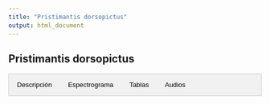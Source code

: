 ```yaml
---
title: "Pristimantis dorsopictus"
output: html_document
---
```

<style>
/* CSS para las pestañas */
.tab {
  overflow: hidden;
  border: 1px solid #ccc;
  background-color: #f1f1f1;
}
.tab button {
  background-color: inherit;
  float: left;
  border: none;
  outline: none;
  cursor: pointer;
  padding: 14px 16px;
  transition: 0.3s;
}
.tab button:hover {
  background-color: #ddd;
}
.tab button.active {
  background-color: #ccc;
}
.tabcontent {
  display: none;
  padding: 6px 12px;
  border: 1px solid #ccc;
  border-top: none;
}
</style>

<script>
function openTab(evt, tabName) {
  var i, tabcontent, tablinks;
  tabcontent = document.getElementsByClassName("tabcontent");
  for (i = 0; i < tabcontent.length; i++) {
    tabcontent[i].style.display = "none";
  }
  tablinks = document.getElementsByClassName("tablinks");
  for (i = 0; i < tablinks.length; i++) {
    tablinks[i].className = tablinks[i].className.replace(" active", "");
  }
  document.getElementById(tabName).style.display = "block";
  evt.currentTarget.className += " active";
}
</script>

## Pristimantis dorsopictus

<div class="tab">
  <button class="tablinks" onclick="openTab(event, 'DescripcionD')">Descripción</button>
  <button class="tablinks" onclick="openTab(event, 'EspectrogramaD')">Espectrograma</button>
  <button class="tablinks" onclick="openTab(event, 'TablasD')">Tablas</button>
  <button class="tablinks" onclick="openTab(event, 'AudiosD')">Audios</button>
</div>

<div id="DescripcionD" class="tabcontent">
  <h3>Descripción</h3>
  <img src="/docs/images/MHUA-A12492_Pristimantis_dorsopictus.JPG" alt="MHUA-A12478 Pristimantis dorsopictus" style="width:10cm;">

  <p>Si utiliza los datos, cítese como:</p>

  <p><strong>Marín, C.M., C. Molina-Zuluaga, A. Restrepo, E.Cano & J.M. Daza.</strong> 2018. A new species of <i>Leucostethus</i> (Anura: Dendrobatidae) from the eastern versant of the Central Cordillera of Colombia with comments on the phylogenetic position of <i>Colostethus fraterdanieli</i>. <i>Zootaxa</i> 4461: 359--380. <a href="https://doi.org/10.11646/zootaxa.4461.3.3">https://doi.org/10.11646/zootaxa.4461.3.3</a>.</p>
</div>

<div id="EspectrogramaD" class="tabcontent">
  <h3>Espectrograma</h3>
  <img src="Espectrograms/espectrograma1.png" alt="Espectrograma 1" style="width:100%;">
</div>

<div id="TablasD" class="tabcontent">
  <h3>Tablas</h3>
  <p>Tabla de medidas</p>
  <p>Tabla de seleccion (Raven)</p>
</div>

<div id="AudiosD" class="tabcontent">
  <h3>Audios</h3>
  <div class="audio-container">
    <audio controls>
      <source src="Audios/JAGUAS259_20130118_125515.wav" type="audio/wav">
      Tu navegador no soporta el elemento de audio.
    </audio>
    <audio controls>
      <source src="Audios/JAGUAS259_20130118_125515.wav" type="audio/wav">
      Tu navegador no soporta el elemento de audio.
    </audio>
  </div>
</div>
